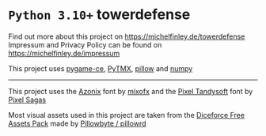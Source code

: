 # `Python 3.10+` towerdefense

Find out more about this project on https://michelfinley.de/towerdefense \
Impressum and Privacy Policy can be found on https://michelfinley.de/impressum

This project uses [pygame-ce](https://pyga.me/), [PyTMX](https://github.com/bitcraft/PyTMX), [pillow](https://python-pillow.org/) and [numpy](https://numpy.org/)

---

This project uses the
[Azonix](https://www.fontspace.com/azonix-font-f30718)
font by
[mixofx](https://www.fontspace.com/mixofx)
and the
[Pixel Tandysoft](https://www.fontspace.com/pixel-tandysoft-font-f21543)
font by
[Pixel Sagas](https://www.fontspace.com/pixel-sagas)

Most visual assets used in this project are taken from the
[Diceforce Free Assets Pack](https://pillowbyte.itch.io/diceforce-free-assets)
made by
[Pillowbyte / pillowrd](https://pillowbyte.itch.io/)